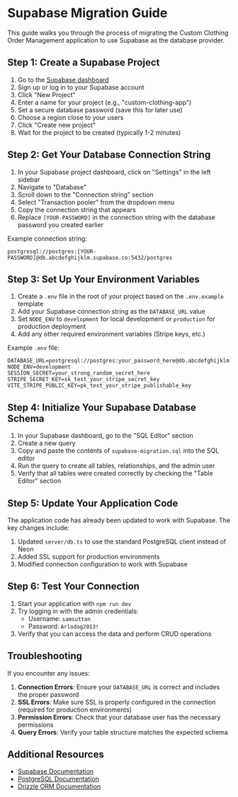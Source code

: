 # Supabase Migration Guide

This guide walks you through the process of migrating the Custom Clothing Order Management application to use Supabase as the database provider.

## Step 1: Create a Supabase Project

1. Go to the [Supabase dashboard](https://supabase.com/dashboard/projects)
2. Sign up or log in to your Supabase account
3. Click "New Project"
4. Enter a name for your project (e.g., "custom-clothing-app")
5. Set a secure database password (save this for later use)
6. Choose a region close to your users
7. Click "Create new project"
8. Wait for the project to be created (typically 1-2 minutes)

## Step 2: Get Your Database Connection String

1. In your Supabase project dashboard, click on "Settings" in the left sidebar
2. Navigate to "Database"
3. Scroll down to the "Connection string" section
4. Select "Transaction pooler" from the dropdown menu
5. Copy the connection string that appears
6. Replace `[YOUR-PASSWORD]` in the connection string with the database password you created earlier

Example connection string:
```
postgresql://postgres:[YOUR-PASSWORD]@db.abcdefghijklm.supabase.co:5432/postgres
```

## Step 3: Set Up Your Environment Variables

1. Create a `.env` file in the root of your project based on the `.env.example` template
2. Add your Supabase connection string as the `DATABASE_URL` value
3. Set `NODE_ENV` to `development` for local development or `production` for production deployment
4. Add any other required environment variables (Stripe keys, etc.)

Example `.env` file:
```
DATABASE_URL=postgresql://postgres:your_password_here@db.abcdefghijklm.supabase.co:5432/postgres
NODE_ENV=development
SESSION_SECRET=your_strong_random_secret_here
STRIPE_SECRET_KEY=sk_test_your_stripe_secret_key
VITE_STRIPE_PUBLIC_KEY=pk_test_your_stripe_publishable_key
```

## Step 4: Initialize Your Supabase Database Schema

1. In your Supabase dashboard, go to the "SQL Editor" section
2. Create a new query
3. Copy and paste the contents of `supabase-migration.sql` into the SQL editor
4. Run the query to create all tables, relationships, and the admin user
5. Verify that all tables were created correctly by checking the "Table Editor" section

## Step 5: Update Your Application Code

The application code has already been updated to work with Supabase. The key changes include:

1. Updated `server/db.ts` to use the standard PostgreSQL client instead of Neon
2. Added SSL support for production environments
3. Modified connection configuration to work with Supabase

## Step 6: Test Your Connection

1. Start your application with `npm run dev`
2. Try logging in with the admin credentials:
   - Username: `samsutton`
   - Password: `Arlodog2013!`
3. Verify that you can access the data and perform CRUD operations

## Troubleshooting

If you encounter any issues:

1. **Connection Errors**: Ensure your `DATABASE_URL` is correct and includes the proper password
2. **SSL Errors**: Make sure SSL is properly configured in the connection (required for production environments)
3. **Permission Errors**: Check that your database user has the necessary permissions
4. **Query Errors**: Verify your table structure matches the expected schema

## Additional Resources

- [Supabase Documentation](https://supabase.com/docs)
- [PostgreSQL Documentation](https://www.postgresql.org/docs/)
- [Drizzle ORM Documentation](https://orm.drizzle.team/docs/overview)